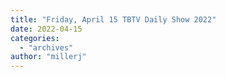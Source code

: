 ```yaml
---
title: "Friday, April 15 TBTV Daily Show 2022"
date: 2022-04-15
categories: 
  - "archives"
author: "millerj"
---
```



